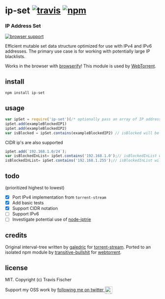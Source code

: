 # ip-set [![travis](https://img.shields.io/travis/transitive-bullshit/ip-set.svg)](https://travis-ci.org/transitive-bullshit/ip-set) [![npm](https://img.shields.io/npm/v/ip-set.svg)](https://npmjs.org/package/ip-set)

### IP Address Set

[![browser support](https://ci.testling.com/transitive-bullshit/ip-set.png)](https://ci.testling.com/transitive-bullshit/ip-set)

Efficient mutable set data structure optimized for use with IPv4 and IPv6 addresses. The primary use case is for working with potentially large IP blacklists.

Works in the browser with [browserify](http://browserify.org/)! This module is used by [WebTorrent](http://webtorrent.io).

## install

```
npm install ip-set
```

## usage

```js
var ipSet = require('ip-set')(/* optionally pass an array of IP addresses to seed the set with */)
ipSet.add(exampleBlockedIP1)
ipSet.add(exampleBlockedIP2)
var isBlocked = ipSet.contains(exampleBlockedIP2) // isBlocked will be true
```

CIDR ip's are also supported

```js
ipSet.add(`192.168.1.0/24`);
var isBlockedInList= ipSet.contains('192.168.1.0');// isBlockedInList will be true
isBlockedInList= ipSet.contains('192.168.1.255');// isBlockedInList will be true
```
  

## todo
(prioritized highest to lowest)

- [x] Port IPv4 implementation from `torrent-stream`
- [x] Add basic tests
- [x] Support CIDR notation
- [ ] Support IPv6
- [ ] Investigate potential use of [node-iptrie](https://github.com/postwait/node-iptrie)

## credits

Original interval-tree written by [galedric](https://github.com/galedric) for [torrent-stream](https://github.com/mafintosh/torrent-stream). Ported to an isolated npm module by [transitive-bullshit](https://github.com/transitive-bullshit) for [webtorrent](http://webtorrent.io).

## license

MIT. Copyright (c) Travis Fischer

Support my OSS work by <a href="https://twitter.com/transitive_bs">following me on twitter <img src="https://storage.googleapis.com/saasify-assets/twitter-logo.svg" alt="twitter" height="24px" align="center"></a>
